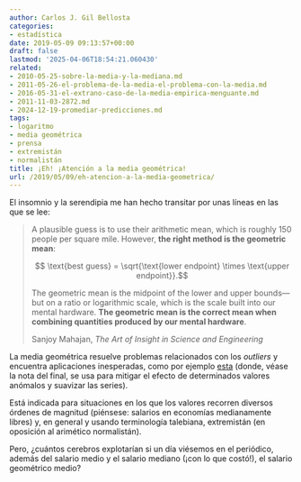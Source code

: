 ```yaml
---
author: Carlos J. Gil Bellosta
categories:
- estadística
date: 2019-05-09 09:13:57+00:00
draft: false
lastmod: '2025-04-06T18:54:21.060430'
related:
- 2010-05-25-sobre-la-media-y-la-mediana.md
- 2011-05-26-el-problema-de-la-media-el-problema-con-la-media.md
- 2016-05-31-el-extrano-caso-de-la-media-empirica-menguante.md
- 2011-11-03-2872.md
- 2024-12-19-promediar-predicciones.md
tags:
- logaritmo
- media geométrica
- prensa
- extremistán
- normalistán
title: ¡Eh! ¡Atención a la media geométrica!
url: /2019/05/09/eh-atencion-a-la-media-geometrica/
---
```


El insomnio y la serendipia me han hecho transitar por unas líneas en las que se lee:

>A plausible guess is to use their arithmetic mean, which is roughly 150 people per square mile. However, **the right method is the geometric mean**:
>
> $$ \text{best guess} = \sqrt{\text{lower endpoint} \times \text{upper endpoint}}.$$
>
> The geometric mean is the midpoint of the lower and upper bounds—but on a ratio or logarithmic scale, which is the scale built into our mental hardware. **The geometric mean is the correct mean when combining quantities produced by our mental hardware**.
>
> Sanjoy Mahajan, _The Art of Insight in Science and Engineering_

La media geométrica resuelve problemas relacionados con los _outliers_ y encuentra aplicaciones inesperadas, como por ejemplo [esta](https://news.sky.com/story/anatomy-of-an-oscar-winner-11635455) (donde, véase la nota del final, se usa para mitigar el efecto de determinados valores anómalos y suavizar las series).

Está indicada para situaciones en los que los valores recorren diversos órdenes de magnitud (piénsese: salarios en economías medianamente libres) y, en general y usando terminología talebiana, extremistán (en oposición al arimético normalistán).

Pero, ¿cuántos cerebros explotarían si un día viésemos en el periódico, además del salario medio y el salario mediano (¡con lo que costó!), el salario geométrico medio?